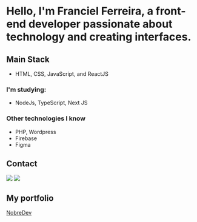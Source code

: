 # Hello, I'm Franciel Ferreira, a front-end developer passionate about technology and creating interfaces.

## Main Stack
* HTML, CSS, JavaScript, and ReactJS

### I'm studying:
* NodeJs, TypeScript, Next JS

### Other technologies I know
* PHP, Wordpress
* Firebase
* Figma

## Contact
[<img src="https://img.shields.io/badge/Instagram-E4405F?style=for-the-badge&logo=instagram&logoColor=white"/>](https://www.instagram.com/franciel_ferreira/)
[<img src="https://img.shields.io/badge/LinkedIn-0077B5?style=for-the-badge&logo=linkedin&logoColor=white"/>](https://www.linkedin.com/in/franciel-ferreira/)

## My portfolio
<a href="https://nobredev.vercel.app/">NobreDev</a>
